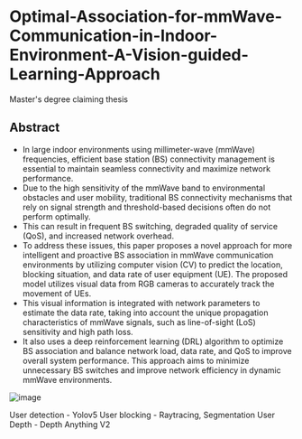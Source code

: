 # Optimal-Association-for-mmWave-Communication-in-Indoor-Environment-A-Vision-guided-Learning-Approach

Master's degree claiming thesis

## Abstract
- In large indoor environments using millimeter-wave (mmWave) frequencies, efficient base station (BS) connectivity management is essential to maintain seamless connectivity and maximize network performance.
- Due to the high sensitivity of the mmWave band to environmental obstacles and user mobility, traditional BS connectivity mechanisms that rely on signal strength and threshold-based decisions often do not perform optimally.
- This can result in frequent BS switching, degraded quality of service (QoS), and increased network overhead.
- To address these issues, this paper proposes a novel approach for more intelligent and proactive BS association in mmWave communication environments by utilizing computer vision (CV) to predict the location, blocking situation, and data rate of user equipment (UE). The proposed model utilizes visual data from RGB cameras to accurately track the movement of UEs.
- This visual information is integrated with network parameters to estimate the data rate, taking into account the unique propagation characteristics of mmWave signals, such as line-of-sight (LoS) sensitivity and high path loss.
- It also uses a deep reinforcement learning (DRL) algorithm to optimize BS association and balance network load, data rate, and QoS to improve overall system performance. This approach aims to minimize unnecessary BS switches and improve network efficiency in dynamic mmWave environments.


![image](https://github.com/user-attachments/assets/9a1a3715-2c73-4a41-9e2c-e947d321f9d7)

User detection - Yolov5
User blocking - Raytracing, Segmentation
User Depth - Depth Anything V2
